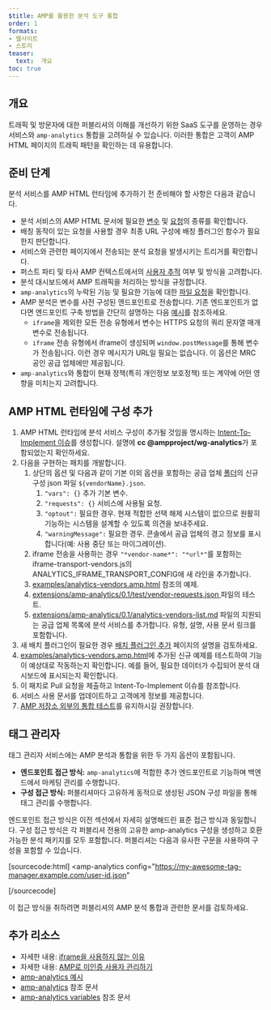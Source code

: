```yaml
---
$title: AMP를 활용한 분석 도구 통합
order: 1
formats:
- 웹사이트
- 스토리
teaser:
  text:  개요
toc: true
---
```


<!--
This file is imported from https://github.com/ampproject/amphtml/blob/master/extensions/amp-analytics/integrating-analytics.md.
Please do not change this file.
If you have found a bug or an issue please
have a look and request a pull request there.
-->

## 개요 <a name="overview"></a>

트래픽 및 방문자에 대한 퍼블리셔의 이해를 개선하기 위한 SaaS 도구를 운영하는 경우 서비스와 `amp-analytics` 통합을 고려하실 수 있습니다. 이러한 통합은 고객이 AMP HTML 페이지의 트래픽 패턴을 확인하는 데 유용합니다.

## 준비 단계 <a name="before-you-begin"></a>

분석 서비스를 AMP HTML 런타임에 추가하기 전 준비해야 할 사항은 다음과 같습니다.

- 분석 서비스의 AMP HTML 문서에 필요한 [변수](https://github.com/ampproject/amphtml/blob/master/extensions/amp-analytics/analytics-vars.md) 및 [요청](https://github.com/ampproject/amphtml/blob/master/extensions/amp-analytics/amp-analytics.md#requests)의 종류를 확인합니다.
- 배칭 동작이 있는 요청을 사용할 경우 최종 URL 구성에 배칭 플러그인 함수가 필요한지 판단합니다.
- 서비스와 관련한 페이지에서 전송되는 분석 요청을 발생시키는 트리거를 확인합니다.
- 퍼스트 파티 및 타사 AMP 컨텍스트에서의 [사용자 추적](https://github.com/ampproject/amphtml/blob/master/spec/amp-managing-user-state.md) 여부 및 방식을 고려합니다.
- 분석 대시보드에서 AMP 트래픽을 처리하는 방식을 규정합니다.
- `amp-analytics`의 누락된 기능 및 필요한 기능에 대한 [파일 요청](https://github.com/ampproject/amphtml/issues/new)을 확인합니다.
- AMP 분석은 변수를 사전 구성된 엔드포인트로 전송합니다. 기존 엔드포인트가 없다면 엔드포인트 구축 방법을 간단히 설명하는 다음 [예시](https://github.com/ampproject/amp-publisher-sample#amp-analytics-sample)를 참조하세요.
    - `iframe`을 제외한 모든 전송 유형에서 변수는 HTTPS 요청의 쿼리 문자열 매개변수로 전송됩니다.
    - `iframe` 전송 유형에서 iframe이 생성되며 `window.postMessage`를 통해 변수가 전송됩니다. 이런 경우 메시지가 URL일 필요는 없습니다. 이 옵션은 MRC 공인 공급 업체에만 제공됩니다.
- `amp-analytics`와 통합이 현재 정책(특히 개인정보 보호정책) 또는 계약에 어떤 영향을 미치는지 고려합니다.

## AMP HTML 런타임에 구성 추가 <a name="adding-your-configuration-to-the-amp-html-runtime"></a>

1. AMP HTML 런타임에 분석 서비스 구성이 추가될 것임을 명시하는 [Intent-To-Implement 이슈](https://github.com/ampproject/amphtml/blob/master/extensions/amp-analytics/../../CONTRIBUTING.md#contributing-features)를 생성합니다. 설명에 **cc @ampproject/wg-analytics**가 포함되었는지 확인하세요.
2. 다음을 구현하는 패치를 개발합니다.
    1. 상단의 옵션 및 다음과 같이 기본 이외 옵션을 포함하는 공급 업체 [폴더](https://github.com/ampproject/amphtml/tree/master/extensions/amp-analytics/0.1/vendors)의 신규 구성 json 파일 `${vendorName}.json`.
        1. `"vars": {}` 추가 기본 변수.
        2. `"requests": {}` 서비스에 사용될 요청.
        3. `"optout":` 필요한 경우. 현재 적합한 선택 해제 시스템이 없으므로 원활히 기능하는 시스템을 설계할 수 있도록 의견을 보내주세요.
        4. `"warningMessage":` 필요한 경우. 콘솔에서 공급 업체의 경고 정보를 표시합니다(예: 사용 중단 또는 마이그레이션).
    2. iframe 전송을 사용하는 경우 `"*vendor-name*": "*url*"`를 포함하는 iframe-transport-vendors.js의 ANALYTICS_IFRAME_TRANSPORT_CONFIG에 새 라인을 추가합니다.
    3. [examples/analytics-vendors.amp.html](https://github.com/ampproject/amphtml/blob/master/extensions/amp-analytics/../../examples/analytics-vendors.amp.html) 참조의 예제.
    4. [extensions/amp-analytics/0.1/test/vendor-requests.json ](https://github.com/ampproject/amphtml/blob/master/extensions/amp-analytics/../../extensions/amp-analytics/0.1/test/vendor-requests.json) 파일의 테스트.
    5. [extensions/amp-analytics/0.1/analytics-vendors-list.md](https://github.com/ampproject/amphtml/blob/master/extensions/amp-analytics/./analytics-vendors-list.md) 파일의 지원되는 공급 업체 목록에 분석 서비스를 추가합니다. 유형, 설명, 사용 문서 링크를 포함합니다.
3. 새 배치 플러그인이 필요한 경우 [배치 플러그인 추가](#add-batch-plugin) 페이지의 설명을 검토하세요.
4. [examples/analytics-vendors.amp.html](https://github.com/ampproject/amphtml/blob/master/extensions/amp-analytics/../../examples/analytics-vendors.amp.html)에 추가된 신규 예제를 테스트하여 기능이 예상대로 작동하는지 확인합니다. 예를 들어, 필요한 데이터가 수집되어 분석 대시보드에 표시되는지 확인합니다.
5. 이 패치로 Pull 요청을 제출하고 Intent-To-Implement 이슈를 참조합니다.
6. 서비스 사용 문서를 업데이트하고 고객에게 정보를 제공합니다.
7. [AMP 저장소 외부의 통합 테스트](https://github.com/ampproject/amphtml/blob/master/extensions/amp-analytics/../../3p/README.md#adding-proper-integration-tests)를 유지하시길 권장합니다.

## 태그 관리자 <a name="tag-managers"></a>

태그 관리자 서비스에는 AMP 분석과 통합을 위한 두 가지 옵션이 포함됩니다.

- **엔드포인트 접근 방식:** `amp-analytics`에 적합한 추가 엔드포인트로 기능하며 백엔드에서 마케팅 관리를 수행합니다.
- **구성 접근 방식:** 퍼블리셔마다 고유하게 동적으로 생성된 JSON 구성 파일을 통해 태그 관리를 수행합니다.

엔드포인트 접근 방식은 이전 섹션에서 자세히 설명해드린 표준 접근 방식과 동일합니다. 구성 접근 방식은 각 퍼블리셔 전용의 고유한 amp-analytics 구성을 생성하고 호환 가능한 분석 패키지를 모두 포함합니다. 퍼블리셔는 다음과 유사한 구문을 사용하여 구성을 포함할 수 있습니다.

[sourcecode:html] <amp-analytics config="https://my-awesome-tag-manager.example.com/user-id.json"

>
>

[/sourcecode]

이 접근 방식을 취하려면 퍼블리셔의 AMP 분석 통합과 관련한 문서를 검토하세요.

## 추가 리소스 <a name="further-resources"></a>

- 자세한 내용: [iframe을 사용하지 않는 이유](https://github.com/ampproject/amphtml/blob/master/extensions/amp-analytics/why-not-iframe.md)
- 자세한 내용: [AMP로 미인증 사용자 관리하기](https://github.com/ampproject/amphtml/blob/master/spec/amp-managing-user-state.md)
- [amp-analytics 예시](https://github.com/ampproject/amp-publisher-sample#amp-analytics-sample)
- [amp-analytics](https://amp.dev/documentation/components/amp-analytics) 참조 문서
- [amp-analytics variables](https://github.com/ampproject/amphtml/blob/master/extensions/amp-analytics/analytics-vars.md) 참조 문서
